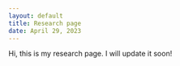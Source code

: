 ```yaml
---
layout: default
title: Research page
date: April 29, 2023
---
```


Hi, this is my research page. I will update it soon!
